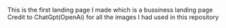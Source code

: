 This is the first landing page I made which is a bussiness landing page
Credit to ChatGpt(OpenAi) for all the images I had used in this repository